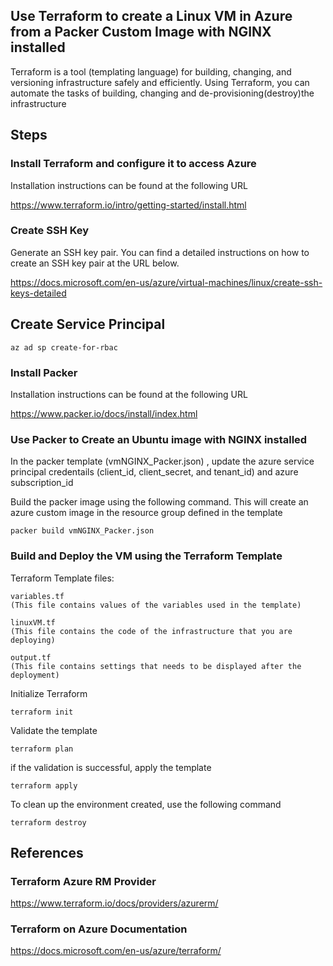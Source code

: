 
## Use Terraform to create a Linux VM in Azure from a Packer Custom Image with NGINX installed

Terraform is a tool (templating language) for building, changing, and versioning infrastructure safely and efficiently. Using Terraform, you can automate the tasks of building, changing and de-provisioning(destroy)the infrastructure

## Steps

### Install Terraform and configure it to access Azure

Installation instructions can be found at the following URL

https://www.terraform.io/intro/getting-started/install.html

### Create SSH Key

Generate an SSH key pair. You can find a detailed instructions on how to create an SSH key pair at the URL below. 

https://docs.microsoft.com/en-us/azure/virtual-machines/linux/create-ssh-keys-detailed

## Create Service Principal

`az ad sp create-for-rbac`

### Install Packer

Installation instructions can be found at the following URL

https://www.packer.io/docs/install/index.html

### Use Packer to Create an Ubuntu image with NGINX installed

In the packer template (vmNGINX_Packer.json) , update the azure service principal credentails (client_id, client_secret, and tenant_id) and azure subscription_id

Build the packer image using the following command. This will create an azure custom image in the resource group defined in the template

`packer build vmNGINX_Packer.json`

### Build and Deploy the VM using the Terraform Template

Terraform Template files:
    
    variables.tf 
    (This file contains values of the variables used in the template)
    
    linuxVM.tf  
    (This file contains the code of the infrastructure that you are deploying)

    output.tf
    (This file contains settings that needs to be displayed after the deployment)

Initialize Terraform 

`terraform init`

Validate the template 

`terraform plan`

if the validation is successful, apply the template

`terraform apply`

To clean up the environment created, use the following command

`terraform destroy`


## References

### Terraform Azure RM Provider

https://www.terraform.io/docs/providers/azurerm/


### Terraform on Azure Documentation

https://docs.microsoft.com/en-us/azure/terraform/





